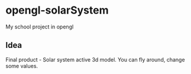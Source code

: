 # opengl-solarSystem
My school project in opengl

## Idea
Final product - Solar system active 3d model. You can fly around, change some values.
